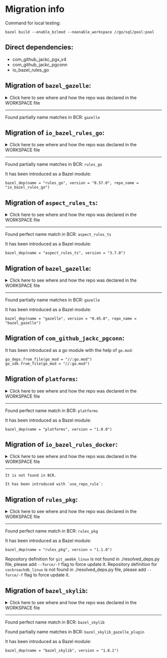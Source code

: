 # Migration info
Command for local testing:
```
bazel build --enable_bzlmod --noenable_workspace //go/sql/pool:pool
```
## Direct dependencies:
* com_github_jackc_pgx_v4
* com_github_jackc_pgconn
* io_bazel_rules_go
## Migration of `bazel_gazelle`:

<details>
<summary>Click here to see where and how the repo was declared in the WORKSPACE file</summary>

#### Location
```python
Repository bazel_gazelle instantiated at:
  /home/jcgregorio/goldmine/WORKSPACE:61:13: in <toplevel>
Repository rule http_archive defined at:
  /home/jcgregorio/.cache/bazel/_bazel_jcgregorio/385682bf6f095f8585d188113d285ba8/external/bazel_tools/tools/build_defs/repo/http.bzl:387:31: in <toplevel>

```

#### Definition
```python
load("@@bazel_tools//tools/build_defs/repo:http.bzl", "http_archive")
http_archive(
  name = "bazel_gazelle",
  urls = [
    "https://mirror.bazel.build/github.com/bazelbuild/bazel-gazelle/releases/download/v0.33.0/bazel-gazelle-v0.33.0.tar.gz",
    "https://github.com/bazelbuild/bazel-gazelle/releases/download/v0.33.0/bazel-gazelle-v0.33.0.tar.gz"
  ],
  sha256 = "d3fa66a39028e97d76f9e2db8f1b0c11c099e8e01bf363a923074784e451f809",
)
```
**Tip**: URLs usually show which version was used.
</details>

___
Found partially name matches in BCR: `gazelle`

## Migration of `io_bazel_rules_go`:

<details>
<summary>Click here to see where and how the repo was declared in the WORKSPACE file</summary>

#### Location
```python
Repository io_bazel_rules_go instantiated at:
  /home/jcgregorio/goldmine/WORKSPACE:52:13: in <toplevel>
Repository rule http_archive defined at:
  /home/jcgregorio/.cache/bazel/_bazel_jcgregorio/385682bf6f095f8585d188113d285ba8/external/bazel_tools/tools/build_defs/repo/http.bzl:387:31: in <toplevel>

```

#### Definition
```python
load("@@bazel_tools//tools/build_defs/repo:http.bzl", "http_archive")
http_archive(
  name = "io_bazel_rules_go",
  urls = [
    "https://mirror.bazel.build/github.com/bazelbuild/rules_go/releases/download/v0.42.0/rules_go-v0.42.0.zip",
    "https://github.com/bazelbuild/rules_go/releases/download/v0.42.0/rules_go-v0.42.0.zip"
  ],
  sha256 = "91585017debb61982f7054c9688857a2ad1fd823fc3f9cb05048b0025c47d023",
)
```
**Tip**: URLs usually show which version was used.
</details>

___
Found partially name matches in BCR: `rules_go`

It has been introduced as a Bazel module:

	bazel_dep(name = "rules_go", version = "0.57.0", repo_name = "io_bazel_rules_go")
## Migration of `aspect_rules_ts`:

<details>
<summary>Click here to see where and how the repo was declared in the WORKSPACE file</summary>

#### Location
```python
Repository aspect_rules_ts instantiated at:
  /home/jcgregorio/goldmine/WORKSPACE:240:13: in <toplevel>
Repository rule http_archive defined at:
  /home/jcgregorio/.cache/bazel/_bazel_jcgregorio/385682bf6f095f8585d188113d285ba8/external/bazel_tools/tools/build_defs/repo/http.bzl:387:31: in <toplevel>

```

#### Definition
```python
load("@@bazel_tools//tools/build_defs/repo:http.bzl", "http_archive")
http_archive(
  name = "aspect_rules_ts",
  urls = [
    "https://storage.googleapis.com/skia-world-readable/bazel/bd3e7b17e677d2b8ba1bac3862f0f238ab16edb3e43fb0f0b9308649ea58a2ad.tar.gz",
    "https://github.com/aspect-build/rules_ts/releases/download/v2.1.0/rules_ts-v2.1.0.tar.gz"
  ],
  sha256 = "bd3e7b17e677d2b8ba1bac3862f0f238ab16edb3e43fb0f0b9308649ea58a2ad",
  strip_prefix = "rules_ts-2.1.0",
)
```
**Tip**: URLs usually show which version was used.
</details>

___
Found perfect name match in BCR: `aspect_rules_ts`

It has been introduced as a Bazel module:

	bazel_dep(name = "aspect_rules_ts", version = "3.7.0")
## Migration of `bazel_gazelle`:

<details>
<summary>Click here to see where and how the repo was declared in the WORKSPACE file</summary>

#### Location
```python
Repository bazel_gazelle instantiated at:
  /home/jcgregorio/goldmine/WORKSPACE:61:13: in <toplevel>
Repository rule http_archive defined at:
  /home/jcgregorio/.cache/bazel/_bazel_jcgregorio/385682bf6f095f8585d188113d285ba8/external/bazel_tools/tools/build_defs/repo/http.bzl:387:31: in <toplevel>

```

#### Definition
```python
load("@@bazel_tools//tools/build_defs/repo:http.bzl", "http_archive")
http_archive(
  name = "bazel_gazelle",
  urls = [
    "https://mirror.bazel.build/github.com/bazelbuild/bazel-gazelle/releases/download/v0.33.0/bazel-gazelle-v0.33.0.tar.gz",
    "https://github.com/bazelbuild/bazel-gazelle/releases/download/v0.33.0/bazel-gazelle-v0.33.0.tar.gz"
  ],
  sha256 = "d3fa66a39028e97d76f9e2db8f1b0c11c099e8e01bf363a923074784e451f809",
)
```
**Tip**: URLs usually show which version was used.
</details>

___
Found partially name matches in BCR: `gazelle`

It has been introduced as a Bazel module:

	bazel_dep(name = "gazelle", version = "0.45.0", repo_name = "bazel_gazelle")
## Migration of `com_github_jackc_pgconn`:
It has been introduced as a go module with the help of `go.mod`:

```
go_deps.from_file(go_mod = "//:go.mod")
go_sdk.from_file(go_mod = "//:go.mod")
```
## Migration of `platforms`:

<details>
<summary>Click here to see where and how the repo was declared in the WORKSPACE file</summary>

#### Location
```python
Repository platforms instantiated at:
  /DEFAULT.WORKSPACE.SUFFIX:147:6: in <toplevel>
  /home/jcgregorio/.cache/bazel/_bazel_jcgregorio/385682bf6f095f8585d188113d285ba8/external/bazel_tools/tools/build_defs/repo/utils.bzl:268:18: in maybe
Repository rule local_repository defined at:
  /home/jcgregorio/.cache/bazel/_bazel_jcgregorio/385682bf6f095f8585d188113d285ba8/external/bazel_tools/tools/build_defs/repo/local.bzl:64:35: in <toplevel>

```

#### Definition
```python
load("@@bazel_tools//tools/build_defs/repo:local.bzl", "local_repository")
local_repository(
  name = "platforms",
  path = "/home/jcgregorio/.cache/bazel/_bazel_jcgregorio/install/5309d864f9edb3a2e8380ffc84e6b95c/platforms",
)
```
**Tip**: URLs usually show which version was used.
</details>

___
Found perfect name match in BCR: `platforms`

It has been introduced as a Bazel module:

	bazel_dep(name = "platforms", version = "1.0.0")
## Migration of `io_bazel_rules_docker`:

<details>
<summary>Click here to see where and how the repo was declared in the WORKSPACE file</summary>

#### Location
```python
Repository io_bazel_rules_docker instantiated at:
  /home/jcgregorio/goldmine/WORKSPACE:306:13: in <toplevel>
Repository rule http_archive defined at:
  /home/jcgregorio/.cache/bazel/_bazel_jcgregorio/385682bf6f095f8585d188113d285ba8/external/bazel_tools/tools/build_defs/repo/http.bzl:387:31: in <toplevel>

```

#### Definition
```python
load("@@bazel_tools//tools/build_defs/repo:http.bzl", "http_archive")
http_archive(
  name = "io_bazel_rules_docker",
  urls = [
    "https://storage.googleapis.com/skia-world-readable/bazel/27d53c1d646fc9537a70427ad7b034734d08a9c38924cc6357cc973fed300820.tar.gz",
    "https://github.com/bazelbuild/rules_docker/releases/download/v0.24.0/rules_docker-v0.24.0.tar.gz"
  ],
  sha256 = "27d53c1d646fc9537a70427ad7b034734d08a9c38924cc6357cc973fed300820",
  strip_prefix = "rules_docker-0.24.0",
)
```
**Tip**: URLs usually show which version was used.
</details>

___
	It is not found in BCR. 

	It has been introduced with `use_repo_rule`:

## Migration of `rules_pkg`:

<details>
<summary>Click here to see where and how the repo was declared in the WORKSPACE file</summary>

#### Location
```python
Repository rules_pkg instantiated at:
  /home/jcgregorio/goldmine/WORKSPACE:289:13: in <toplevel>
Repository rule http_archive defined at:
  /home/jcgregorio/.cache/bazel/_bazel_jcgregorio/385682bf6f095f8585d188113d285ba8/external/bazel_tools/tools/build_defs/repo/http.bzl:387:31: in <toplevel>

```

#### Definition
```python
load("@@bazel_tools//tools/build_defs/repo:http.bzl", "http_archive")
http_archive(
  name = "rules_pkg",
  urls = [
    "https://mirror.bazel.build/github.com/bazelbuild/rules_pkg/releases/download/0.4.0/rules_pkg-0.4.0.tar.gz",
    "https://github.com/bazelbuild/rules_pkg/releases/download/0.4.0/rules_pkg-0.4.0.tar.gz"
  ],
  sha256 = "038f1caa773a7e35b3663865ffb003169c6a71dc995e39bf4815792f385d837d",
)
```
**Tip**: URLs usually show which version was used.
</details>

___
Found perfect name match in BCR: `rules_pkg`

It has been introduced as a Bazel module:

	bazel_dep(name = "rules_pkg", version = "1.1.0")
Repository definition for `git_amd64_linux` is not found in ./resolved_deps.py file, please add `--force/-f` flag to force update it.
Repository definition for `cockroachdb_linux` is not found in ./resolved_deps.py file, please add `--force/-f` flag to force update it.
## Migration of `bazel_skylib`:

<details>
<summary>Click here to see where and how the repo was declared in the WORKSPACE file</summary>

#### Location
```python
Repository bazel_skylib instantiated at:
  /home/jcgregorio/goldmine/WORKSPACE:77:22: in <toplevel>
  /home/jcgregorio/.cache/bazel/_bazel_jcgregorio/385682bf6f095f8585d188113d285ba8/external/io_bazel_rules_go/go/private/repositories.bzl:50:12: in go_rules_dependencies
  /home/jcgregorio/.cache/bazel/_bazel_jcgregorio/385682bf6f095f8585d188113d285ba8/external/io_bazel_rules_go/go/private/repositories.bzl:288:18: in _maybe
Repository rule http_archive defined at:
  /home/jcgregorio/.cache/bazel/_bazel_jcgregorio/385682bf6f095f8585d188113d285ba8/external/bazel_tools/tools/build_defs/repo/http.bzl:387:31: in <toplevel>

```

#### Definition
```python
load("@@bazel_tools//tools/build_defs/repo:http.bzl", "http_archive")
http_archive(
  name = "bazel_skylib",
  urls = [
    "https://mirror.bazel.build/github.com/bazelbuild/bazel-skylib/releases/download/1.4.2/bazel-skylib-1.4.2.tar.gz",
    "https://github.com/bazelbuild/bazel-skylib/releases/download/1.4.2/bazel-skylib-1.4.2.tar.gz"
  ],
  sha256 = "66ffd9315665bfaafc96b52278f57c7e2dd09f5ede279ea6d39b2be471e7e3aa",
  strip_prefix = "",
)
```
**Tip**: URLs usually show which version was used.
</details>

___
Found perfect name match in BCR: `bazel_skylib`

Found partially name matches in BCR: `bazel_skylib_gazelle_plugin`

It has been introduced as a Bazel module:

	bazel_dep(name = "bazel_skylib", version = "1.8.1")
